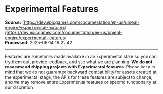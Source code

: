 # Experimental Features

**Source:** [https://dev.epicgames.com/documentation/en-us/unreal-engine/experimental-features](https://dev.epicgames.com/documentation/en-us/unreal-engine/experimental-features)  
**Processed:** 2025-06-14 16:22:42

---

Features are sometimes made available in an Experimental state so you can try them out, provide feedback, and see what we are planning. **We do not recommend shipping projects with Experimental features**. Please keep in mind that we do not guarantee backward compatibility for assets created at the experimental stage, the APIs for these features are subject to change, and we may remove entire Experimental features or specific functionality at our discretion.